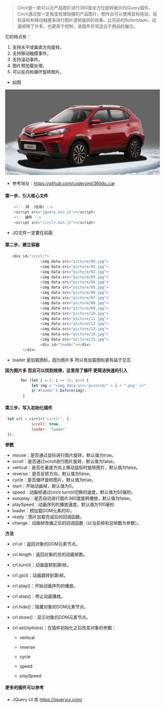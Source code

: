 > Circlr是一款可以对产品图片进行360度全方位旋转展示的jQuery插件。Circlr通过按一定角度规律拍摄的产品图片，制作出可以使用鼠标拖动、鼠标滚轮和移动触摸来进行图片逐帧旋转的效果。比先前的Rollerblade，动画顺畅了许多，也更易于控制，该插件非常适合于商品的展示。

它的特点有：

1. 支持水平或垂直方向旋转。
2. 支持移动触摸事件。
3. 支持滚动事件。
4. 图片预加载处理。
5. 可以反向和循环旋转图片。

- 如图

![img](../../../image/project/circlr.png)

- 参考地址：https://github.com/coderzml/360du_car

#### 第一步、引入核心文件

~~~js
    <!-- JQ （在前）-->
    <script src="jquery.min.js"></script>
    <!-- 插件 -->
    <script src="circlr.min.js"></script>
~~~

- JQ文件一定要在前面

#### 第二步、建立容器

~~~js
   <div id="circlr">
                <img data-src="picture/00.jpg">
                <img data-src="picture/01.jpg">
                <img data-src="picture/02.jpg">
                <img data-src="picture/03.jpg">
                <img data-src="picture/04.jpg">
                <img data-src="picture/05.jpg">
                <img data-src="picture/06.jpg">
                <img data-src="picture/07.jpg">
                <img data-src="picture/08.jpg">
                <img data-src="picture/09.jpg">
                <img data-src="picture/10.jpg">
                <img data-src="picture/11.jpg">
                <img data-src="picture/12.jpg">
                <img data-src="picture/13.jpg">
                <img data-src="picture/14.jpg">
                <img data-src="picture/15.jpg">
                <div id="loader"></div>
        </div>
~~~

- loader 是加载图标，因为图片多 所以有加载图标更有益于交互

**因为图片多 而且可以找到规律，这里用了循环 更简洁快速的引入**

~~~js
       for (let i = 1; i <= 72; i++) {
            let img = "<img data-src='picture/" + i + ".png' />"
            $('#loader').before(img);
        }
~~~

#### 第三步、写入初始化插件

~~~js
 let crl = circlr('circlr', {
            scroll: true,
            loader: 'loader'
 });
~~~

**参数**

- mouse：是否通过鼠标进行图片旋转，默认值为true。
- scroll：是否通过scroll进行图片旋转，默认值为false。
- vertical：是否在垂直方向上移动鼠标时旋转图片，默认值为false。
- reverse：是否反转方向，默认值为false。
- cycle：是否循环旋转图片，默认值为true。
- start：开始动画帧，默认值为0。
- speed：动画帧通过circlr.turn(i)切换的速度，默认值为50毫秒。
- autoplay：是否自动进行图片360度旋转播放，默认值为false。
- playSpeed：动画序列的播放速度，默认值为100毫秒.
- loader：预加载DOM元素的ID。
- ready：图片加载完成后的回调函数。
- change：动画帧改编之后的回调函数（以当前帧和总帧数为参数）。

**方法**

- crl.el：返回对象的DOM元素节点。

- crl.length：返回对象的总的动画帧数。

- crl.turn(i)：动画旋转到第i帧。

- crl.go(i)：动画跳转到第i帧。

- crl.play()：开始动画序列的播放。

- crl.stop()：停止动画播放。

- crl.hide()：隐藏对象的DOM元素节点。

- crl.show()：显示对象的DOM元素节点。

- crl.set(options)：在插件初始化之后改变对象的参数：

    - vertical

    - reverse

    - cycle

    - speed

    - playSpeed

#### 更多的插件可以参考

- JQuery UI 库 https://jqueryui.com/